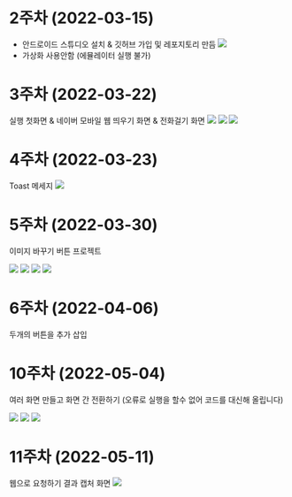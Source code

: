 # 2주차 (2022-03-15)
- 안드로이드 스튜디오 설치 & 깃허브 가입 및 레포지토리 만듬
<img width="" height="" src="./pic/2주차.png"></img>
- 가상화 사용안함 (에뮬레이터 실행 불가)

# 3주차 (2022-03-22)
실행 첫화면 & 네이버 모바일 웹 띄우기 화면 & 전화걸기 화면
<img width="" height="" src="./pic/3주차_실행 첫화면.jpg"></img>
<img width="" height="" src="./pic/3주차_네이버.jpg"></img>
<img width="" height="" src="./pic/3주차_전화.jpg"></img>

# 4주차 (2022-03-23)
Toast 메세지
<img width="" height="" src="./pic/4주차_Toast.jpg"></img>

# 5주차 (2022-03-30)
이미지 바꾸기 버튼 프로젝트

<img width="" height="" src="./pic/소스파일1.jpg"></img>
<img width="" height="" src="./pic/소스파일2.jpg"></img>
<img width="" height="" src="./pic/실행화면_dog.jpg"></img>
<img width="" height="" src="./pic/실행화면_cat.jpg"></img>

# 6주차 (2022-04-06)
두개의 버튼을 추가 삽입 

# 10주차 (2022-05-04)
여러 화면 만들고 화면 간 전환하기
(오류로 실행을 할수 없어 코드를 대신해 올립니다)

<img width="" height="" src="./pic/오류1.jpg"></img>
<img width="" height="" src="./pic/코드2.jpg"></img>
<img width="" height="" src="./pic/코드3.jpg"></img>

# 11주차 (2022-05-11)
웹으로 요청하기 결과 캡처 화면 
<img width="" height="" src="./pic/11주차.jpg"></img>

